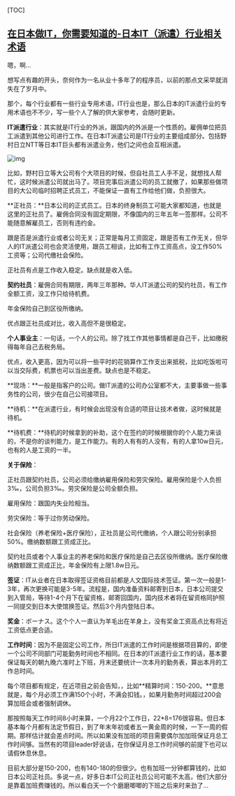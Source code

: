 [TOC]

## [在日本做IT，你需要知道的-日本IT（派遣）行业相关术语](https://zhuanlan.zhihu.com/p/92699682)

嗯，啊...

想写点有趣的开头，奈何作为一名从业十多年了的程序员，以前的那点文采早就消失在了岁月中。

那个，每个行业都有一些行业专用术语，IT行业也是，那么日本的IT派遣行业的专用术语也不不少，写一些个人了解的供大家参考，会随时更新。

**IT派遣行业**：其实就是IT行业的外派，跟国内的外派是一个性质的。雇佣单位把员工派遣到其他公司进行工作。在日本IT派遣公司是IT行业的主要组成部分。包括野村日立NTT等日本IT巨头都有派遣业务，他们之间也会互相派遣。

![img](https://tva1.sinaimg.cn/large/e6c9d24ely1go6kmhjxl3j20bo0akaaw.jpg)

比如，野村日立等大公司有个大项目的时候，但自社员工人手不足，就想找人帮忙，这时候派遣公司就出马了。项目完事后派遣公司的员工就撤了，如果那些做项目的大公司临时招聘正式员工，不能保证一直有工作给他们做，负担很大。

**正社员：**日本公司的正式员工。日本的终身制员工可能大家都知道，也就是这里的正社员了。雇佣合同没有固定期限，不像国内的三年五年一签那样。公司不能随意解雇员工，否则有违约金。

跟是否是派遣行业或者公司无关；正常是每月工资固定，跟是否有工作无关，但华人的IT派遣公司也会灵活使用，跟员工相谈，比如有工作工资高点，没工作50%工资等；公司代缴社会保险。

正社员有点是工作收入稳定。缺点就是收入低。

**契约社员**：雇佣合同有期限，两年三年那种。华人IT派遣公司的契约社员，有工作全额工资，没工作只给待机费。

年金保险自己到区役所缴纳。

优点跟正社员成对比，收入高但不是很稳定。

**个人事业主**：一句话，一个人的公司。除了找工作其他事情都是自己干，比如缴税得每年自己去税务局。

优点，收入更高，因为可以将一些平时的花销算作工作支出来抵税，比如吃饭啦可以当交际费，机票也可以当出差费。缺点也是不稳定。

**现场：**一般是指客户的公司。做IT派遣的公司办公室都不大，主要事做一些事务性的公司，很少在自己公司接项目。

**待机：**在派遣行业，有时候会出现没有合适的项目让技术者做，这时候就是待机。

**待机费：**待机的时候拿到的补助，这个在签约的时候根据你的个人能力来谈的，不是你的谈判能力，是工作能力。有的人有有的人没有，有的人拿10w日元，也有的人是工资的一半。

**关于保险**：

正社员跟契约社员，公司必须给缴纳雇用保险和劳灾保险。雇用保险是个人负担3‰，公司负担3‰。劳灾保险是公司全额负担。

雇用保险：跟国内失业险相当。

劳灾保险：等于过你劳动保险。

社会保险（养老保险+医疗保险），正社员是公司代缴纳，个人跟公司分别承担50%。缴纳数额跟工资成正比。

契约社员或者个人事业主的养老保险和医疗保险是自己去区役所缴纳。医疗保险缴纳数额跟工资成正比，年金保险有上限1.8w日元。

**签证**：IT从业者在日本取得签证资格目前都是人文国际技术签证。第一次一般是1-3年，再次更换可能是3-5年。流程是，国内准备资料邮寄到日本，日本公司提交到入管局，等待1-4个月下在留资格，邮寄回国内，国内技术者将在留资格同护照一同提交到日本大使馆换签证。然后3个月内登陆日本。

**奖金**：ボーナス。这个个人一直认为羊毛出在羊身上，没有奖金工资高点比有将近工资低点更合适。

**工作时间**：因为不是固定公司工作，所日IT派遣的工作时间是根据项目算的，即使一个公司不同部门可能勤务时间也不相同。在日本的IT派遣行业工作的话，基本要保证每天的朝九晚六准时上下班，月末还要统计一次本月的勤务表，算出本月的工作总时间。

每个项目都有规定，在近项目之前会告知，，比如**精算时间：150-200。**意思就是，每个月必须工作满150个小时，不满会扣钱。，如果月勤务时间超过200会算加班会或者强制调休。

那按照每天工作时间8小时来算，一个月22个工作日，22*8=176很容易。但日本基本每个月都有法定节假日，到了年末年初或者五一黄金周的时候，一下一周的假期。那样估计就会差点时间。所以如果没有加班的项目需要偶尔加加班保证月总工作时间够。当然有的项目leader好说话，在你保证月总工作时间够的前提下也可以请假休息休息。

目前大部分是150-200，也有140-180的但很少。也有加班一分钟都算钱的，比如日本公司正社员。多说一点，好多日本IT公司正社员公司可能不太高，他们大部分是靠着加班费赚钱的。所以看白天一个个磨磨唧唧的下班之后来时来劲了...